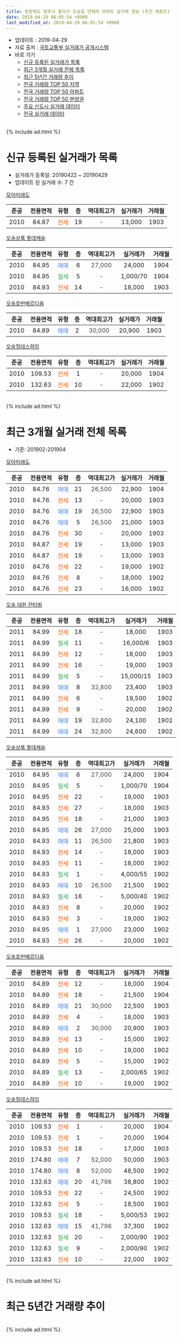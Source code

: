 ```yaml
---
title: 충청북도 청주시 흥덕구 오송읍 연제리 아파트 실거래 정보 (주간 레포트)
date: 2019-04-29 06:05:54 +0900
last_modified_at: 2019-04-29 06:05:54 +0900
---
```


* 업데이트 : 2019-04-29
* 자료 출처 : [국토교통부 실거래가 공개시스템](http://rt.molit.go.kr)
* 바로 가기
    * [신규 등록된 실거래가 목록](#신규-등록된-실거래가-목록)
    * [최근 3개월 실거래 전체 목록](#최근-3개월-실거래-전체-목록)
    * [최근 5년간 거래량 추이](#최근-5년간-거래량-추이)
    * [전국 거래량 TOP 50 지역](https://inasie.github.io/apt-trade-info/최근-3개월-전국에서-가장-거래가-많이-발생한-지역)
    * [전국 거래량 TOP 50 아파트](https://inasie.github.io/apt-trade-info/최근-3개월-전국에서-가장-거래가-많이-발생한-아파트)
    * [전국 거래량 TOP 50 분양권](https://inasie.github.io/apt-trade-info/최근-3개월-전국에서-가장-거래가-많이-발생한-분양권)
    * [주요 신도시 실거래 데이터](https://inasie.github.io/apt-trade-info/주요-신도시)
    * [전국 실거래 데이터](https://inasie.github.io/apt-trade-info/전국)
<br>
{% include ad.html %}
<br>

# 신규 등록된 실거래가 목록
* 실거래가 등록일: 20190422 ~ 20190429
* 업데이트 된 실거래 수: 7 건


[모아미래도](https://search.naver.com/search.naver?query=%EC%B6%A9%EC%B2%AD%EB%B6%81%EB%8F%84+%EC%B2%AD%EC%A3%BC%EC%8B%9C+%ED%9D%A5%EB%8D%95%EA%B5%AC+%EC%98%A4%EC%86%A1%EC%9D%8D+%EC%97%B0%EC%A0%9C%EB%A6%AC+%EB%AA%A8%EC%95%84%EB%AF%B8%EB%9E%98%EB%8F%84)

|준공|전용면적|유형|층|역대최고가|실거래가|거래월|
|:---:|:---:|:---:|:---:|:---:|:---:|:---:|
|2010|84.87|<span style="color:#ff5a00">전세</span>|19|<span style="color:#444444">-</span>|13,000|1903|

[오송상록 롯데캐슬](https://search.naver.com/search.naver?query=%EC%B6%A9%EC%B2%AD%EB%B6%81%EB%8F%84+%EC%B2%AD%EC%A3%BC%EC%8B%9C+%ED%9D%A5%EB%8D%95%EA%B5%AC+%EC%98%A4%EC%86%A1%EC%9D%8D+%EC%97%B0%EC%A0%9C%EB%A6%AC+%EC%98%A4%EC%86%A1%EC%83%81%EB%A1%9D+%EB%A1%AF%EB%8D%B0%EC%BA%90%EC%8A%AC)

|준공|전용면적|유형|층|역대최고가|실거래가|거래월|
|:---:|:---:|:---:|:---:|:---:|:---:|:---:|
|2010|84.95|<span style="color:#4285f3">매매</span>|6|<span style="color:#444444">27,000</span>|24,000|1904|
|2010|84.95|<span style="color:#34a853">월세</span>|5|<span style="color:#444444">-</span>|1,000/70|1904|
|2010|84.93|<span style="color:#ff5a00">전세</span>|14|<span style="color:#444444">-</span>|18,000|1903|

[오송호반베르디움](https://search.naver.com/search.naver?query=%EC%B6%A9%EC%B2%AD%EB%B6%81%EB%8F%84+%EC%B2%AD%EC%A3%BC%EC%8B%9C+%ED%9D%A5%EB%8D%95%EA%B5%AC+%EC%98%A4%EC%86%A1%EC%9D%8D+%EC%97%B0%EC%A0%9C%EB%A6%AC+%EC%98%A4%EC%86%A1%ED%98%B8%EB%B0%98%EB%B2%A0%EB%A5%B4%EB%94%94%EC%9B%80)

|준공|전용면적|유형|층|역대최고가|실거래가|거래월|
|:---:|:---:|:---:|:---:|:---:|:---:|:---:|
|2010|84.89|<span style="color:#4285f3">매매</span>|2|<span style="color:#444444">30,000</span>|20,900|1903|

[오송힐데스하임](https://search.naver.com/search.naver?query=%EC%B6%A9%EC%B2%AD%EB%B6%81%EB%8F%84+%EC%B2%AD%EC%A3%BC%EC%8B%9C+%ED%9D%A5%EB%8D%95%EA%B5%AC+%EC%98%A4%EC%86%A1%EC%9D%8D+%EC%97%B0%EC%A0%9C%EB%A6%AC+%EC%98%A4%EC%86%A1%ED%9E%90%EB%8D%B0%EC%8A%A4%ED%95%98%EC%9E%84)

|준공|전용면적|유형|층|역대최고가|실거래가|거래월|
|:---:|:---:|:---:|:---:|:---:|:---:|:---:|
|2010|109.53|<span style="color:#ff5a00">전세</span>|1|<span style="color:#444444">-</span>|20,000|1904|
|2010|132.63|<span style="color:#ff5a00">전세</span>|10|<span style="color:#444444">-</span>|22,000|1902|


<br>
{% include ad.html %}
<br>

# 최근 3개월 실거래 전체 목록
* 기준: 201902-201904


[모아미래도](https://search.naver.com/search.naver?query=%EC%B6%A9%EC%B2%AD%EB%B6%81%EB%8F%84+%EC%B2%AD%EC%A3%BC%EC%8B%9C+%ED%9D%A5%EB%8D%95%EA%B5%AC+%EC%98%A4%EC%86%A1%EC%9D%8D+%EC%97%B0%EC%A0%9C%EB%A6%AC+%EB%AA%A8%EC%95%84%EB%AF%B8%EB%9E%98%EB%8F%84)

|준공|전용면적|유형|층|역대최고가|실거래가|거래월|
|:---:|:---:|:---:|:---:|:---:|:---:|:---:|
|2010|84.76|<span style="color:#4285f3">매매</span>|21|<span style="color:#444444">26,500</span>|22,900|1904|
|2010|84.76|<span style="color:#ff5a00">전세</span>|13|<span style="color:#444444">-</span>|20,000|1903|
|2010|84.76|<span style="color:#4285f3">매매</span>|19|<span style="color:#444444">26,500</span>|22,900|1903|
|2010|84.76|<span style="color:#4285f3">매매</span>|5|<span style="color:#444444">26,500</span>|21,000|1903|
|2010|84.76|<span style="color:#ff5a00">전세</span>|30|<span style="color:#444444">-</span>|20,000|1903|
|2010|84.87|<span style="color:#ff5a00">전세</span>|19|<span style="color:#444444">-</span>|13,000|1903|
|2010|84.87|<span style="color:#ff5a00">전세</span>|19|<span style="color:#444444">-</span>|13,000|1903|
|2010|84.76|<span style="color:#ff5a00">전세</span>|22|<span style="color:#444444">-</span>|19,000|1902|
|2010|84.76|<span style="color:#ff5a00">전세</span>|8|<span style="color:#444444">-</span>|18,000|1902|
|2010|84.76|<span style="color:#ff5a00">전세</span>|23|<span style="color:#444444">-</span>|16,000|1902|

[오송 대원 칸타빌](https://search.naver.com/search.naver?query=%EC%B6%A9%EC%B2%AD%EB%B6%81%EB%8F%84+%EC%B2%AD%EC%A3%BC%EC%8B%9C+%ED%9D%A5%EB%8D%95%EA%B5%AC+%EC%98%A4%EC%86%A1%EC%9D%8D+%EC%97%B0%EC%A0%9C%EB%A6%AC+%EC%98%A4%EC%86%A1+%EB%8C%80%EC%9B%90+%EC%B9%B8%ED%83%80%EB%B9%8C)

|준공|전용면적|유형|층|역대최고가|실거래가|거래월|
|:---:|:---:|:---:|:---:|:---:|:---:|:---:|
|2011|84.99|<span style="color:#ff5a00">전세</span>|18|<span style="color:#444444">-</span>|18,000|1903|
|2011|84.99|<span style="color:#34a853">월세</span>|11|<span style="color:#444444">-</span>|16,000/6|1903|
|2011|84.99|<span style="color:#ff5a00">전세</span>|12|<span style="color:#444444">-</span>|18,000|1903|
|2011|84.99|<span style="color:#ff5a00">전세</span>|16|<span style="color:#444444">-</span>|19,000|1903|
|2011|84.99|<span style="color:#34a853">월세</span>|5|<span style="color:#444444">-</span>|15,000/15|1903|
|2011|84.99|<span style="color:#4285f3">매매</span>|8|<span style="color:#444444">32,800</span>|23,400|1903|
|2011|84.99|<span style="color:#ff5a00">전세</span>|6|<span style="color:#444444">-</span>|19,500|1902|
|2011|84.99|<span style="color:#ff5a00">전세</span>|9|<span style="color:#444444">-</span>|20,000|1902|
|2011|84.99|<span style="color:#4285f3">매매</span>|19|<span style="color:#444444">32,800</span>|24,100|1902|
|2011|84.99|<span style="color:#4285f3">매매</span>|24|<span style="color:#444444">32,800</span>|24,600|1902|

[오송상록 롯데캐슬](https://search.naver.com/search.naver?query=%EC%B6%A9%EC%B2%AD%EB%B6%81%EB%8F%84+%EC%B2%AD%EC%A3%BC%EC%8B%9C+%ED%9D%A5%EB%8D%95%EA%B5%AC+%EC%98%A4%EC%86%A1%EC%9D%8D+%EC%97%B0%EC%A0%9C%EB%A6%AC+%EC%98%A4%EC%86%A1%EC%83%81%EB%A1%9D+%EB%A1%AF%EB%8D%B0%EC%BA%90%EC%8A%AC)

|준공|전용면적|유형|층|역대최고가|실거래가|거래월|
|:---:|:---:|:---:|:---:|:---:|:---:|:---:|
|2010|84.95|<span style="color:#4285f3">매매</span>|6|<span style="color:#444444">27,000</span>|24,000|1904|
|2010|84.95|<span style="color:#34a853">월세</span>|5|<span style="color:#444444">-</span>|1,000/70|1904|
|2010|84.95|<span style="color:#ff5a00">전세</span>|22|<span style="color:#444444">-</span>|19,000|1903|
|2010|84.93|<span style="color:#ff5a00">전세</span>|27|<span style="color:#444444">-</span>|18,000|1903|
|2010|84.95|<span style="color:#ff5a00">전세</span>|18|<span style="color:#444444">-</span>|21,000|1903|
|2010|84.95|<span style="color:#4285f3">매매</span>|26|<span style="color:#444444">27,000</span>|25,000|1903|
|2010|84.93|<span style="color:#4285f3">매매</span>|11|<span style="color:#444444">26,500</span>|21,800|1903|
|2010|84.93|<span style="color:#ff5a00">전세</span>|14|<span style="color:#444444">-</span>|18,000|1903|
|2010|84.93|<span style="color:#ff5a00">전세</span>|11|<span style="color:#444444">-</span>|18,000|1902|
|2010|84.93|<span style="color:#34a853">월세</span>|1|<span style="color:#444444">-</span>|4,000/55|1902|
|2010|84.93|<span style="color:#4285f3">매매</span>|10|<span style="color:#444444">26,500</span>|21,500|1902|
|2010|84.93|<span style="color:#34a853">월세</span>|16|<span style="color:#444444">-</span>|5,000/40|1902|
|2010|84.93|<span style="color:#ff5a00">전세</span>|8|<span style="color:#444444">-</span>|20,000|1902|
|2010|84.93|<span style="color:#ff5a00">전세</span>|3|<span style="color:#444444">-</span>|19,000|1902|
|2010|84.95|<span style="color:#4285f3">매매</span>|1|<span style="color:#444444">27,000</span>|23,000|1902|
|2010|84.93|<span style="color:#ff5a00">전세</span>|26|<span style="color:#444444">-</span>|20,000|1902|

[오송호반베르디움](https://search.naver.com/search.naver?query=%EC%B6%A9%EC%B2%AD%EB%B6%81%EB%8F%84+%EC%B2%AD%EC%A3%BC%EC%8B%9C+%ED%9D%A5%EB%8D%95%EA%B5%AC+%EC%98%A4%EC%86%A1%EC%9D%8D+%EC%97%B0%EC%A0%9C%EB%A6%AC+%EC%98%A4%EC%86%A1%ED%98%B8%EB%B0%98%EB%B2%A0%EB%A5%B4%EB%94%94%EC%9B%80)

|준공|전용면적|유형|층|역대최고가|실거래가|거래월|
|:---:|:---:|:---:|:---:|:---:|:---:|:---:|
|2010|84.89|<span style="color:#ff5a00">전세</span>|12|<span style="color:#444444">-</span>|18,000|1904|
|2010|84.89|<span style="color:#ff5a00">전세</span>|18|<span style="color:#444444">-</span>|21,500|1904|
|2010|84.89|<span style="color:#4285f3">매매</span>|21|<span style="color:#444444">30,000</span>|22,500|1903|
|2010|84.89|<span style="color:#ff5a00">전세</span>|4|<span style="color:#444444">-</span>|18,000|1903|
|2010|84.89|<span style="color:#4285f3">매매</span>|2|<span style="color:#444444">30,000</span>|20,900|1903|
|2010|84.89|<span style="color:#ff5a00">전세</span>|13|<span style="color:#444444">-</span>|15,000|1902|
|2010|84.89|<span style="color:#ff5a00">전세</span>|10|<span style="color:#444444">-</span>|19,000|1902|
|2010|84.89|<span style="color:#ff5a00">전세</span>|5|<span style="color:#444444">-</span>|15,000|1902|
|2010|84.89|<span style="color:#34a853">월세</span>|13|<span style="color:#444444">-</span>|2,000/65|1902|
|2010|84.89|<span style="color:#ff5a00">전세</span>|10|<span style="color:#444444">-</span>|19,000|1902|


<script async src="//pagead2.googlesyndication.com/pagead/js/adsbygoogle.js"></script>
<!-- 기본 -->
<ins class="adsbygoogle"
     style="display:block"
     data-ad-client="ca-pub-2446590836940007"
     data-ad-slot="1659523306"
     data-ad-format="auto"
     data-full-width-responsive="true"></ins>
<script>
(adsbygoogle = window.adsbygoogle || []).push({});
</script>


[오송힐데스하임](https://search.naver.com/search.naver?query=%EC%B6%A9%EC%B2%AD%EB%B6%81%EB%8F%84+%EC%B2%AD%EC%A3%BC%EC%8B%9C+%ED%9D%A5%EB%8D%95%EA%B5%AC+%EC%98%A4%EC%86%A1%EC%9D%8D+%EC%97%B0%EC%A0%9C%EB%A6%AC+%EC%98%A4%EC%86%A1%ED%9E%90%EB%8D%B0%EC%8A%A4%ED%95%98%EC%9E%84)

|준공|전용면적|유형|층|역대최고가|실거래가|거래월|
|:---:|:---:|:---:|:---:|:---:|:---:|:---:|
|2010|109.53|<span style="color:#ff5a00">전세</span>|1|<span style="color:#444444">-</span>|20,000|1904|
|2010|109.53|<span style="color:#ff5a00">전세</span>|1|<span style="color:#444444">-</span>|20,000|1904|
|2010|109.53|<span style="color:#ff5a00">전세</span>|18|<span style="color:#444444">-</span>|17,000|1903|
|2010|174.80|<span style="color:#4285f3">매매</span>|7|<span style="color:#444444">52,000</span>|50,000|1903|
|2010|174.80|<span style="color:#4285f3">매매</span>|8|<span style="color:#444444">52,000</span>|48,500|1902|
|2010|132.63|<span style="color:#4285f3">매매</span>|20|<span style="color:#444444">41,798</span>|38,800|1902|
|2010|109.53|<span style="color:#ff5a00">전세</span>|22|<span style="color:#444444">-</span>|24,500|1902|
|2010|132.63|<span style="color:#ff5a00">전세</span>|5|<span style="color:#444444">-</span>|18,500|1902|
|2010|109.53|<span style="color:#34a853">월세</span>|18|<span style="color:#444444">-</span>|5,000/53|1902|
|2010|132.63|<span style="color:#4285f3">매매</span>|15|<span style="color:#444444">41,798</span>|37,300|1902|
|2010|132.63|<span style="color:#34a853">월세</span>|20|<span style="color:#444444">-</span>|2,000/90|1902|
|2010|132.63|<span style="color:#34a853">월세</span>|9|<span style="color:#444444">-</span>|2,000/90|1902|
|2010|132.63|<span style="color:#ff5a00">전세</span>|10|<span style="color:#444444">-</span>|22,000|1902|


<br>
{% include ad.html %}
<br>

# 최근 5년간 거래량 추이


<div style="width:100%;">
    <canvas id="deal_progress" height="200"></canvas>
</div>

<script>
new Chart(document.getElementById("deal_progress"), {
    type: 'line',
    data: {
        labels: ['201404','201405','201406','201407','201408','201409','201410','201411','201412','201501','201502','201503','201504','201505','201506','201507','201508','201509','201510','201511','201512','201601','201602','201603','201604','201605','201606','201607','201608','201609','201610','201611','201612','201701','201702','201703','201704','201705','201706','201707','201708','201709','201710','201711','201712','201801','201802','201803','201804','201805','201806','201807','201808','201809','201810','201811','201812','201901','201902','201903','201904'],
        datasets: [{
            label: '매매',
            pointRadius: 1,
            data: [12, 7, 6, 3, 1, 19, 15, 19, 21, 12, 21, 18, 19, 25, 13, 19, 13, 12, 11, 13, 13, 14, 12, 16, 14, 20, 18, 16, 19, 17, 36, 15, 15, 7, 11, 10, 21, 12, 16, 17, 16, 13, 13, 12, 12, 18, 10, 10, 11, 8, 12, 8, 7, 5, 9, 14, 9, 7, 7, 8, 2],
            borderColor: "rgba(255, 201, 14, 1)",
            backgroundColor: "rgba(255, 201, 14, 0.5)",
            fill: false,
            lineTension: 0
        },{
            label: '전월세',
            pointRadius: 1,
            data: [21, 10, 19, 16, 27, 18, 30, 22, 37, 43, 33, 36, 21, 28, 42, 34, 19, 24, 18, 16, 26, 30, 22, 25, 12, 15, 12, 17, 12, 16, 24, 26, 21, 21, 18, 25, 21, 16, 19, 24, 31, 24, 20, 10, 20, 19, 21, 17, 28, 13, 14, 14, 11, 12, 14, 7, 17, 17, 22, 15, 5],
            borderColor: "rgba(0, 141, 185, 1)",
            backgroundColor: "rgba(0, 141, 185, 0.5)",
            fill: false,
            lineTension: 0
        }
        ]
    },
    options: {
        responsive: true,
        title: {
            display: false
        },
        tooltips: {
            mode: 'index',
            intersect: false
        },
        hover: {
            mode: 'nearest',
            intersect: true
        },
        scales: {
            xAxes: [{
                display: true,
                scaleLabel: {
                    display: true,
                    labelString: '년/월'
                }
            }],
            yAxes: [{
                display: true,
                ticks: {
                    suggestedMin: 0,
                },
                scaleLabel: {
                    display: true,
                    labelString: '실거래 수'
                }
            }]
        }
    }
});

</script>


<br>
{% include ad.html %}
<br>

